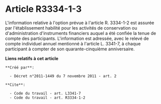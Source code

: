 # Article R3334-1-3

L'information relative à l'option prévue à l'article R. 3334-1-2 est assurée par l'établissement habilité pour les activités
de conservation ou d'administration d'instruments financiers auquel a été confiée la tenue de compte des participants.
L'information est adressée, avec le relevé de compte individuel annuel mentionné à l'article L. 3341-7, à chaque participant
à compter de son quarante-cinquième anniversaire.

**Liens relatifs à cet article**

	**Créé par**:

	  - Décret n°2011-1449 du 7 novembre 2011 - art. 2

	**Cite**:

	  - Code du travail - art. L3341-7
	  - Code du travail - art. R3334-1-2
